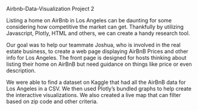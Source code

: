Airbnb-Data-Visualization
Project 2

Listing a home on AirBnb in Los Angeles can be daunting for some considering how competitive the market can get. Thankfully by utilizing Javascript, Plotly, HTML and others, we can create a handy research tool.

Our goal was to help our teammate Joshua, who is involved in the real estate business, to create a web page displaying AirBnB Prices and other info for Los Angeles. The front page is designed for hosts thinking about listing their home on AirBnB but need guidance on things like price or even description.

We were able to find a dataset on Kaggle that had all the AirBnB data for Los Angeles in a CSV. We then used Plotly’s bundled graphs to help create the interactive visualizations. We also created a live map that can filter based on zip code and other criteria.
